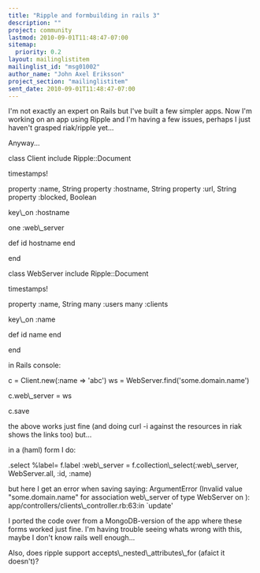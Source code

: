 ```yaml
---
title: "Ripple and formbuilding in rails 3"
description: ""
project: community
lastmod: 2010-09-01T11:48:47-07:00
sitemap:
  priority: 0.2
layout: mailinglistitem
mailinglist_id: "msg01002"
author_name: "John Axel Eriksson"
project_section: "mailinglistitem"
sent_date: 2010-09-01T11:48:47-07:00
---
```



I'm not exactly an expert on Rails but I've built a few simpler apps. Now
I'm working on an app using Ripple and I'm having a few issues, perhaps
I just haven't grasped riak/ripple yet...


Anyway...


class Client
 include Ripple::Document

 timestamps!
 
 property :name, String
 property :hostname, String
 property :url, String
 property :blocked, Boolean
 
 key\\_on :hostname
 
 one :web\\_server
 
 def id
 hostname
 end

 
end


class WebServer
 include Ripple::Document

 timestamps!
 
 property :name, String
 many :users
 many :clients
 
 key\\_on :name
 
 def id
 name
 end
 
end

in Rails console:

c = Client.new(:name =&gt; 'abc')
ws = WebServer.find('some.domain.name')

c.web\\_server = ws

c.save

the above works just fine (and doing curl -i against the resources in riak 
shows the links too) but...

in a (haml) form I do:
 
 .select
 %label= f.label :web\\_server
 = f.collection\\_select(:web\\_server, WebServer.all, :id, :name)
 
but here I get an error when saving saying:
 ArgumentError (Invalid value "some.domain.name" for association web\\_server of 
type WebServer on ):
 app/controllers/clients\\_controller.rb:63:in `update'


I ported the code over from a MongoDB-version of the app where these forms 
worked just fine. I'm having trouble seeing whats wrong with this, maybe I 
don't know rails
well enough...

Also, does ripple support accepts\\_nested\\_attributes\\_for (afaict it doesn't)?
